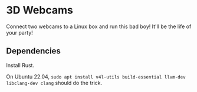# 3D Webcams

Connect two webcams to a Linux box and run this bad boy!
It'll be the life of your party!

## Dependencies

Install Rust.

On Ubuntu 22.04,
`sudo apt install v4l-utils build-essential llvm-dev libclang-dev clang`
should do the trick.
